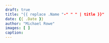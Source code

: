 ```yaml
---
draft: true
title: "{{ replace .Name "-" " " | title }}"
date: {{ .Date }}
author: "Michael Rowe"
images: [ ]
caption:
---
```

